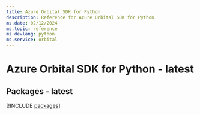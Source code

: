 ```yaml
---
title: Azure Orbital SDK for Python
description: Reference for Azure Orbital SDK for Python
ms.date: 02/12/2024
ms.topic: reference
ms.devlang: python
ms.service: orbital
---
```

# Azure Orbital SDK for Python - latest
## Packages - latest
[!INCLUDE [packages](orbital-index.md)]